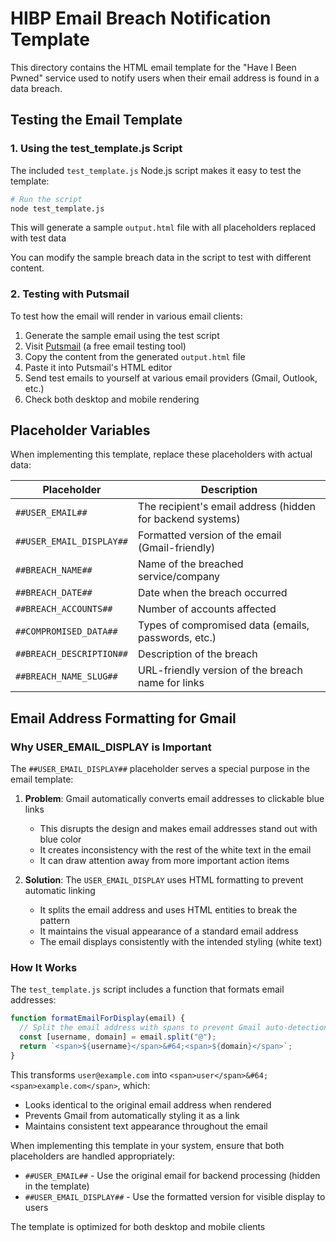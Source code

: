 # HIBP Email Breach Notification Template

This directory contains the HTML email template for the "Have I Been Pwned" service used to notify users when their email address is found in a data breach.

## Testing the Email Template

### 1. Using the test_template.js Script

The included `test_template.js` Node.js script makes it easy to test the template:

```bash
# Run the script
node test_template.js
```

This will generate a sample `output.html` file with all placeholders replaced with test data

You can modify the sample breach data in the script to test with different content.

### 2. Testing with Putsmail

To test how the email will render in various email clients:

1. Generate the sample email using the test script
2. Visit [Putsmail](https://putsmail.com/) (a free email testing tool)
3. Copy the content from the generated `output.html` file
4. Paste it into Putsmail's HTML editor
5. Send test emails to yourself at various email providers (Gmail, Outlook, etc.)
6. Check both desktop and mobile rendering

## Placeholder Variables

When implementing this template, replace these placeholders with actual data:

| Placeholder              | Description                                                |
| ------------------------ | ---------------------------------------------------------- |
| `##USER_EMAIL##`         | The recipient's email address (hidden for backend systems) |
| `##USER_EMAIL_DISPLAY##` | Formatted version of the email (Gmail-friendly)            |
| `##BREACH_NAME##`        | Name of the breached service/company                       |
| `##BREACH_DATE##`        | Date when the breach occurred                              |
| `##BREACH_ACCOUNTS##`    | Number of accounts affected                                |
| `##COMPROMISED_DATA##`   | Types of compromised data (emails, passwords, etc.)        |
| `##BREACH_DESCRIPTION##` | Description of the breach                                  |
| `##BREACH_NAME_SLUG##`   | URL-friendly version of the breach name for links          |

## Email Address Formatting for Gmail

### Why USER_EMAIL_DISPLAY is Important

The `##USER_EMAIL_DISPLAY##` placeholder serves a special purpose in the email template:

1. **Problem**: Gmail automatically converts email addresses to clickable blue links

   - This disrupts the design and makes email addresses stand out with blue color
   - It creates inconsistency with the rest of the white text in the email
   - It can draw attention away from more important action items

2. **Solution**: The `USER_EMAIL_DISPLAY` uses HTML formatting to prevent automatic linking
   - It splits the email address and uses HTML entities to break the pattern
   - It maintains the visual appearance of a standard email address
   - The email displays consistently with the intended styling (white text)

### How It Works

The `test_template.js` script includes a function that formats email addresses:

```javascript
function formatEmailForDisplay(email) {
  // Split the email address with spans to prevent Gmail auto-detection
  const [username, domain] = email.split("@");
  return `<span>${username}</span>&#64;<span>${domain}</span>`;
}
```

This transforms `user@example.com` into `<span>user</span>&#64;<span>example.com</span>`, which:

- Looks identical to the original email address when rendered
- Prevents Gmail from automatically styling it as a link
- Maintains consistent text appearance throughout the email

When implementing this template in your system, ensure that both placeholders are handled appropriately:

- `##USER_EMAIL##` - Use the original email for backend processing (hidden in the template)
- `##USER_EMAIL_DISPLAY##` - Use the formatted version for visible display to users

The template is optimized for both desktop and mobile clients

